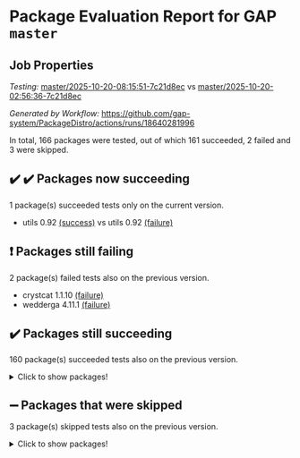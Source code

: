 # Package Evaluation Report for GAP `master`

## Job Properties

*Testing:* [master/2025-10-20-08:15:51-7c21d8ec](https://github.com/gap-system/PackageDistro/blob/data/reports/master/2025-10-20-08:15:51-7c21d8ec) vs [master/2025-10-20-02:56:36-7c21d8ec](https://github.com/gap-system/PackageDistro/blob/data/reports/master/2025-10-20-02:56:36-7c21d8ec)

*Generated by Workflow:* https://github.com/gap-system/PackageDistro/actions/runs/18640281996

In total, 166 packages were tested, out of which 161 succeeded, 2 failed and 3 were skipped.

## :heavy_check_mark: :heavy_check_mark: Packages now succeeding

1 package(s) succeeded tests only on the current version.
- utils 0.92 [(success)](https://github.com/gap-system/PackageDistro/actions/runs/18640281996/job/53154061024) vs utils 0.92 [(failure)](https://github.com/gap-system/PackageDistro/actions/runs/18640281996/job/53138043058)

## :exclamation: Packages still failing

2 package(s) failed tests also on the previous version.
- crystcat 1.1.10 [(failure)](https://github.com/gap-system/PackageDistro/actions/runs/18640281996/job/53154058262)
- wedderga 4.11.1 [(failure)](https://github.com/gap-system/PackageDistro/actions/runs/18640281996/job/53154061071)

## :heavy_check_mark: Packages still succeeding

160 package(s) succeeded tests also on the previous version.
<details><summary>Click to show packages!</summary>

- 4ti2interface 2024.11-01 [(success)](https://github.com/gap-system/PackageDistro/actions/runs/18640281996/job/53154057918)
- ace 5.7.0 [(success)](https://github.com/gap-system/PackageDistro/actions/runs/18640281996/job/53154057835)
- aclib 1.3.3 [(success)](https://github.com/gap-system/PackageDistro/actions/runs/18640281996/job/53154057908)
- agt 0.3.1 [(success)](https://github.com/gap-system/PackageDistro/actions/runs/18640281996/job/53154057874)
- alco 1.1.2 [(success)](https://github.com/gap-system/PackageDistro/actions/runs/18640281996/job/53154058038)
- alnuth 3.2.1 [(success)](https://github.com/gap-system/PackageDistro/actions/runs/18640281996/job/53154057922)
- anupq 3.3.2 [(success)](https://github.com/gap-system/PackageDistro/actions/runs/18640281996/job/53154057919)
- atlasrep 2.1.9 [(success)](https://github.com/gap-system/PackageDistro/actions/runs/18640281996/job/53154058004)
- autodoc 2025.10.16 [(success)](https://github.com/gap-system/PackageDistro/actions/runs/18640281996/job/53154058045)
- automata 1.16 [(success)](https://github.com/gap-system/PackageDistro/actions/runs/18640281996/job/53154058056)
- automgrp 1.3.3 [(success)](https://github.com/gap-system/PackageDistro/actions/runs/18640281996/job/53154057937)
- autpgrp 1.11.1 [(success)](https://github.com/gap-system/PackageDistro/actions/runs/18640281996/job/53154058055)
- cap 2025.09-04 [(success)](https://github.com/gap-system/PackageDistro/actions/runs/18640281996/job/53154058178)
- caratinterface 2.3.7 [(success)](https://github.com/gap-system/PackageDistro/actions/runs/18640281996/job/53154058048)
- cddinterface 2025.06.24 [(success)](https://github.com/gap-system/PackageDistro/actions/runs/18640281996/job/53154058063)
- circle 1.6.6 [(success)](https://github.com/gap-system/PackageDistro/actions/runs/18640281996/job/53154058100)
- classicpres 1.22 [(success)](https://github.com/gap-system/PackageDistro/actions/runs/18640281996/job/53154058196)
- cohomolo 1.6.12 [(success)](https://github.com/gap-system/PackageDistro/actions/runs/18640281996/job/53154058251)
- congruence 1.2.7 [(success)](https://github.com/gap-system/PackageDistro/actions/runs/18640281996/job/53154058177)
- corefreesub 0.6 [(success)](https://github.com/gap-system/PackageDistro/actions/runs/18640281996/job/53154058210)
- corelg 1.57 [(success)](https://github.com/gap-system/PackageDistro/actions/runs/18640281996/job/53154058181)
- crime 1.6 [(success)](https://github.com/gap-system/PackageDistro/actions/runs/18640281996/job/53154058274)
- crisp 1.4.8 [(success)](https://github.com/gap-system/PackageDistro/actions/runs/18640281996/job/53154058339)
- crypting 0.10.6 [(success)](https://github.com/gap-system/PackageDistro/actions/runs/18640281996/job/53154058376)
- cryst 4.1.30 [(success)](https://github.com/gap-system/PackageDistro/actions/runs/18640281996/job/53154058389)
- ctbllib 1.3.11 [(success)](https://github.com/gap-system/PackageDistro/actions/runs/18640281996/job/53154058259)
- cubefree 1.21 [(success)](https://github.com/gap-system/PackageDistro/actions/runs/18640281996/job/53154058309)
- curlinterface 2.4.2 [(success)](https://github.com/gap-system/PackageDistro/actions/runs/18640281996/job/53154058467)
- cvec 2.8.4 [(success)](https://github.com/gap-system/PackageDistro/actions/runs/18640281996/job/53154058449)
- datastructures 0.4.0 [(success)](https://github.com/gap-system/PackageDistro/actions/runs/18640281996/job/53154058385)
- deepthought 1.0.9 [(success)](https://github.com/gap-system/PackageDistro/actions/runs/18640281996/job/53154058534)
- design 1.8.2 [(success)](https://github.com/gap-system/PackageDistro/actions/runs/18640281996/job/53154058462)
- difsets 2.3.1 [(success)](https://github.com/gap-system/PackageDistro/actions/runs/18640281996/job/53154058378)
- digraphs 1.13.1 [(success)](https://github.com/gap-system/PackageDistro/actions/runs/18640281996/job/53154058593)
- edim 1.3.8 [(success)](https://github.com/gap-system/PackageDistro/actions/runs/18640281996/job/53154058615)
- example 4.4.1 [(success)](https://github.com/gap-system/PackageDistro/actions/runs/18640281996/job/53154058525)
- examplesforhomalg 2023.10-01 [(success)](https://github.com/gap-system/PackageDistro/actions/runs/18640281996/job/53154058543)
- factint 1.6.3 [(success)](https://github.com/gap-system/PackageDistro/actions/runs/18640281996/job/53154058470)
- ferret 1.0.15 [(success)](https://github.com/gap-system/PackageDistro/actions/runs/18640281996/job/53154058616)
- fga 1.5.0 [(success)](https://github.com/gap-system/PackageDistro/actions/runs/18640281996/job/53154058618)
- fining 1.5.6 [(success)](https://github.com/gap-system/PackageDistro/actions/runs/18640281996/job/53154058671)
- float 1.0.9 [(success)](https://github.com/gap-system/PackageDistro/actions/runs/18640281996/job/53154058733)
- format 1.4.4 [(success)](https://github.com/gap-system/PackageDistro/actions/runs/18640281996/job/53154058658)
- forms 1.2.13 [(success)](https://github.com/gap-system/PackageDistro/actions/runs/18640281996/job/53154058564)
- fplsa 1.2.7 [(success)](https://github.com/gap-system/PackageDistro/actions/runs/18640281996/job/53154058587)
- fr 2.4.13 [(success)](https://github.com/gap-system/PackageDistro/actions/runs/18640281996/job/53154058690)
- francy 2.0.3 [(success)](https://github.com/gap-system/PackageDistro/actions/runs/18640281996/job/53154058740)
- fwtree 1.3 [(success)](https://github.com/gap-system/PackageDistro/actions/runs/18640281996/job/53154058845)
- gapdoc 1.6.7 [(success)](https://github.com/gap-system/PackageDistro/actions/runs/18640281996/job/53154058712)
- gauss 2024.11-01 [(success)](https://github.com/gap-system/PackageDistro/actions/runs/18640281996/job/53154058961)
- gaussforhomalg 2024.08-01 [(success)](https://github.com/gap-system/PackageDistro/actions/runs/18640281996/job/53154058860)
- gbnp 1.1.0 [(success)](https://github.com/gap-system/PackageDistro/actions/runs/18640281996/job/53154058937)
- generalizedmorphismsforcap 2025.08-01 [(success)](https://github.com/gap-system/PackageDistro/actions/runs/18640281996/job/53154058870)
- genss 1.6.9 [(success)](https://github.com/gap-system/PackageDistro/actions/runs/18640281996/job/53154058972)
- gradedmodules 2024.12-01 [(success)](https://github.com/gap-system/PackageDistro/actions/runs/18640281996/job/53154058921)
- gradedringforhomalg 2024.07-01 [(success)](https://github.com/gap-system/PackageDistro/actions/runs/18640281996/job/53154058939)
- grape 4.9.3 [(success)](https://github.com/gap-system/PackageDistro/actions/runs/18640281996/job/53154058841)
- groupoids 1.79 [(success)](https://github.com/gap-system/PackageDistro/actions/runs/18640281996/job/53154058954)
- grpconst 2.6.5 [(success)](https://github.com/gap-system/PackageDistro/actions/runs/18640281996/job/53154058902)
- guarana 0.96.3 [(success)](https://github.com/gap-system/PackageDistro/actions/runs/18640281996/job/53154059089)
- guava 3.20 [(success)](https://github.com/gap-system/PackageDistro/actions/runs/18640281996/job/53154058944)
- hap 1.70 [(success)](https://github.com/gap-system/PackageDistro/actions/runs/18640281996/job/53154058911)
- hapcryst 0.1.15 [(success)](https://github.com/gap-system/PackageDistro/actions/runs/18640281996/job/53154059042)
- hecke 1.5.4 [(success)](https://github.com/gap-system/PackageDistro/actions/runs/18640281996/job/53154059135)
- help 4.0 [(success)](https://github.com/gap-system/PackageDistro/actions/runs/18640281996/job/53154059143)
- homalg 2024.01-01 [(success)](https://github.com/gap-system/PackageDistro/actions/runs/18640281996/job/53154059055)
- homalgtocas 2025.08-01 [(success)](https://github.com/gap-system/PackageDistro/actions/runs/18640281996/job/53154059170)
- ibnp 0.17 [(success)](https://github.com/gap-system/PackageDistro/actions/runs/18640281996/job/53154059201)
- idrel 2.49 [(success)](https://github.com/gap-system/PackageDistro/actions/runs/18640281996/job/53154059037)
- images 1.3.3 [(success)](https://github.com/gap-system/PackageDistro/actions/runs/18640281996/job/53154059139)
- inducereduce 1.3 [(success)](https://github.com/gap-system/PackageDistro/actions/runs/18640281996/job/53154059340)
- intpic 0.4.0 [(success)](https://github.com/gap-system/PackageDistro/actions/runs/18640281996/job/53154059295)
- io 4.9.3 [(success)](https://github.com/gap-system/PackageDistro/actions/runs/18640281996/job/53154059293)
- io_forhomalg 2023.02-04 [(success)](https://github.com/gap-system/PackageDistro/actions/runs/18640281996/job/53154059137)
- irredsol 1.4.4 [(success)](https://github.com/gap-system/PackageDistro/actions/runs/18640281996/job/53154059270)
- json 2.2.3 [(success)](https://github.com/gap-system/PackageDistro/actions/runs/18640281996/job/53154059393)
- jupyterkernel 1.5.1 [(success)](https://github.com/gap-system/PackageDistro/actions/runs/18640281996/job/53154059284)
- jupyterviz 1.5.6 [(success)](https://github.com/gap-system/PackageDistro/actions/runs/18640281996/job/53154059387)
- kan 1.37 [(success)](https://github.com/gap-system/PackageDistro/actions/runs/18640281996/job/53154059493)
- kbmag 1.5.11 [(success)](https://github.com/gap-system/PackageDistro/actions/runs/18640281996/job/53154059500)
- laguna 3.9.7 [(success)](https://github.com/gap-system/PackageDistro/actions/runs/18640281996/job/53154059427)
- liealgdb 2.3.0 [(success)](https://github.com/gap-system/PackageDistro/actions/runs/18640281996/job/53154059614)
- liepring 2.9.1 [(success)](https://github.com/gap-system/PackageDistro/actions/runs/18640281996/job/53154059496)
- liering 2.4.2 [(success)](https://github.com/gap-system/PackageDistro/actions/runs/18640281996/job/53154059620)
- linearalgebraforcap 2025.09-01 [(success)](https://github.com/gap-system/PackageDistro/actions/runs/18640281996/job/53154059647)
- lins 0.9 [(success)](https://github.com/gap-system/PackageDistro/actions/runs/18640281996/job/53154059615)
- localizeringforhomalg 2023.10-01 [(success)](https://github.com/gap-system/PackageDistro/actions/runs/18640281996/job/53154059494)
- loops 3.4.4 [(success)](https://github.com/gap-system/PackageDistro/actions/runs/18640281996/job/53154059601)
- lpres 1.1.1 [(success)](https://github.com/gap-system/PackageDistro/actions/runs/18640281996/job/53154059489)
- majoranaalgebras 1.5.2 [(success)](https://github.com/gap-system/PackageDistro/actions/runs/18640281996/job/53154059516)
- mapclass 1.4.6 [(success)](https://github.com/gap-system/PackageDistro/actions/runs/18640281996/job/53154059599)
- matgrp 0.72 [(success)](https://github.com/gap-system/PackageDistro/actions/runs/18640281996/job/53154059676)
- matricesforhomalg 2025.09-01 [(success)](https://github.com/gap-system/PackageDistro/actions/runs/18640281996/job/53154059673)
- modisom 3.0.0 [(success)](https://github.com/gap-system/PackageDistro/actions/runs/18640281996/job/53154059774)
- modulepresentationsforcap 2025.09-01 [(success)](https://github.com/gap-system/PackageDistro/actions/runs/18640281996/job/53154059717)
- modules 2024.12-01 [(success)](https://github.com/gap-system/PackageDistro/actions/runs/18640281996/job/53154059702)
- monoidalcategories 2025.08-02 [(success)](https://github.com/gap-system/PackageDistro/actions/runs/18640281996/job/53154059715)
- nconvex 2024.12-01 [(success)](https://github.com/gap-system/PackageDistro/actions/runs/18640281996/job/53154059751)
- nilmat 1.4.2 [(success)](https://github.com/gap-system/PackageDistro/actions/runs/18640281996/job/53154059850)
- nock 1.5 [(success)](https://github.com/gap-system/PackageDistro/actions/runs/18640281996/job/53154059980)
- normalizinterface 1.4.1 [(success)](https://github.com/gap-system/PackageDistro/actions/runs/18640281996/job/53154059923)
- nq 2.5.11 [(success)](https://github.com/gap-system/PackageDistro/actions/runs/18640281996/job/53154059871)
- numericalsgps 1.4.0 [(success)](https://github.com/gap-system/PackageDistro/actions/runs/18640281996/job/53154059911)
- openmath 11.5.3 [(success)](https://github.com/gap-system/PackageDistro/actions/runs/18640281996/job/53154059910)
- orb 5.0.1 [(success)](https://github.com/gap-system/PackageDistro/actions/runs/18640281996/job/53154059831)
- packagemanager 1.6.3 [(success)](https://github.com/gap-system/PackageDistro/actions/runs/18640281996/job/53154060124)
- patternclass 2.4.5 [(success)](https://github.com/gap-system/PackageDistro/actions/runs/18640281996/job/53154060102)
- permut 2.0.5 [(success)](https://github.com/gap-system/PackageDistro/actions/runs/18640281996/job/53154060116)
- polenta 1.3.11 [(success)](https://github.com/gap-system/PackageDistro/actions/runs/18640281996/job/53154060144)
- polycyclic 2.17 [(success)](https://github.com/gap-system/PackageDistro/actions/runs/18640281996/job/53154060111)
- polymaking 0.8.7 [(success)](https://github.com/gap-system/PackageDistro/actions/runs/18640281996/job/53154060106)
- primgrp 4.0.1 [(success)](https://github.com/gap-system/PackageDistro/actions/runs/18640281996/job/53154060122)
- profiling 2.6.2 [(success)](https://github.com/gap-system/PackageDistro/actions/runs/18640281996/job/53154060100)
- qdistrnd 0.9.5 [(success)](https://github.com/gap-system/PackageDistro/actions/runs/18640281996/job/53154060202)
- qpa 1.35 [(success)](https://github.com/gap-system/PackageDistro/actions/runs/18640281996/job/53154060193)
- quagroup 1.8.4 [(success)](https://github.com/gap-system/PackageDistro/actions/runs/18640281996/job/53154060096)
- radiroot 2.9 [(success)](https://github.com/gap-system/PackageDistro/actions/runs/18640281996/job/53154060356)
- rcwa 4.8.0 [(success)](https://github.com/gap-system/PackageDistro/actions/runs/18640281996/job/53154060204)
- rds 1.9 [(success)](https://github.com/gap-system/PackageDistro/actions/runs/18640281996/job/53154060359)
- recog 1.4.4 [(success)](https://github.com/gap-system/PackageDistro/actions/runs/18640281996/job/53154060177)
- repndecomp 1.3.1 [(success)](https://github.com/gap-system/PackageDistro/actions/runs/18640281996/job/53154060364)
- repsn 3.1.2 [(success)](https://github.com/gap-system/PackageDistro/actions/runs/18640281996/job/53154060340)
- resclasses 4.7.4 [(success)](https://github.com/gap-system/PackageDistro/actions/runs/18640281996/job/53154060450)
- ringsforhomalg 2024.11-02 [(success)](https://github.com/gap-system/PackageDistro/actions/runs/18640281996/job/53154060348)
- sco 2023.08-01 [(success)](https://github.com/gap-system/PackageDistro/actions/runs/18640281996/job/53154060385)
- scscp 2.4.4 [(success)](https://github.com/gap-system/PackageDistro/actions/runs/18640281996/job/53154060443)
- semigroups 5.5.4 [(success)](https://github.com/gap-system/PackageDistro/actions/runs/18640281996/job/53154060548)
- sglppow 2.4 [(success)](https://github.com/gap-system/PackageDistro/actions/runs/18640281996/job/53154060751)
- sgpviz 0.999.6 [(success)](https://github.com/gap-system/PackageDistro/actions/runs/18640281996/job/53154060549)
- simpcomp 2.1.14 [(success)](https://github.com/gap-system/PackageDistro/actions/runs/18640281996/job/53154060510)
- singular 2025.08.26 [(success)](https://github.com/gap-system/PackageDistro/actions/runs/18640281996/job/53154060509)
- sl2reps 1.1 [(success)](https://github.com/gap-system/PackageDistro/actions/runs/18640281996/job/53154060593)
- sla 1.6.2 [(success)](https://github.com/gap-system/PackageDistro/actions/runs/18640281996/job/53154060422)
- smallantimagmas 0.5.1 [(success)](https://github.com/gap-system/PackageDistro/actions/runs/18640281996/job/53154060599)
- smallclassnr 1.4.2 [(success)](https://github.com/gap-system/PackageDistro/actions/runs/18640281996/job/53154060506)
- smallgrp 1.5.4 [(success)](https://github.com/gap-system/PackageDistro/actions/runs/18640281996/job/53154060613)
- smallsemi 0.7.2 [(success)](https://github.com/gap-system/PackageDistro/actions/runs/18640281996/job/53154060764)
- sonata 2.9.7 [(success)](https://github.com/gap-system/PackageDistro/actions/runs/18640281996/job/53154060817)
- sophus 1.27 [(success)](https://github.com/gap-system/PackageDistro/actions/runs/18640281996/job/53154060700)
- sotgrps 1.3 [(success)](https://github.com/gap-system/PackageDistro/actions/runs/18640281996/job/53154060671)
- spinsym 1.5.2 [(success)](https://github.com/gap-system/PackageDistro/actions/runs/18640281996/job/53154060816)
- standardff 1.0 [(success)](https://github.com/gap-system/PackageDistro/actions/runs/18640281996/job/53154060837)
- symbcompcc 1.3.2 [(success)](https://github.com/gap-system/PackageDistro/actions/runs/18640281996/job/53154060788)
- thelma 1.3 [(success)](https://github.com/gap-system/PackageDistro/actions/runs/18640281996/job/53154060754)
- tomlib 1.2.11 [(success)](https://github.com/gap-system/PackageDistro/actions/runs/18640281996/job/53154060839)
- toolsforhomalg 2025.05-01 [(success)](https://github.com/gap-system/PackageDistro/actions/runs/18640281996/job/53154060892)
- toric 1.9.6 [(success)](https://github.com/gap-system/PackageDistro/actions/runs/18640281996/job/53154060840)
- transgrp 3.6.5 [(success)](https://github.com/gap-system/PackageDistro/actions/runs/18640281996/job/53154060935)
- twistedconjugacy 3.1.1 [(success)](https://github.com/gap-system/PackageDistro/actions/runs/18640281996/job/53154060803)
- typeset 1.2.3 [(success)](https://github.com/gap-system/PackageDistro/actions/runs/18640281996/job/53154060918)
- ugaly 4.1.3 [(success)](https://github.com/gap-system/PackageDistro/actions/runs/18640281996/job/53154060915)
- unipot 1.6 [(success)](https://github.com/gap-system/PackageDistro/actions/runs/18640281996/job/53154060996)
- unitlib 5.0.0 [(success)](https://github.com/gap-system/PackageDistro/actions/runs/18640281996/job/53154060885)
- uuid 0.7 [(success)](https://github.com/gap-system/PackageDistro/actions/runs/18640281996/job/53154060925)
- walrus 0.9991 [(success)](https://github.com/gap-system/PackageDistro/actions/runs/18640281996/job/53154060888)
- wpe 0.8 [(success)](https://github.com/gap-system/PackageDistro/actions/runs/18640281996/job/53154061062)
- xmod 2.95 [(success)](https://github.com/gap-system/PackageDistro/actions/runs/18640281996/job/53154061099)
- xmodalg 1.32 [(success)](https://github.com/gap-system/PackageDistro/actions/runs/18640281996/job/53154061007)
- yangbaxter 0.10.7 [(success)](https://github.com/gap-system/PackageDistro/actions/runs/18640281996/job/53154060999)
- zeromqinterface 0.17 [(success)](https://github.com/gap-system/PackageDistro/actions/runs/18640281996/job/53154061080)
</details>

## :heavy_minus_sign: Packages that were skipped

3 package(s) skipped tests also on the previous version.
<details><summary>Click to show packages!</summary>

- browse 1.8.21 [(skipped)](https://github.com/gap-system/PackageDistro/actions/runs/18640281996/job/53154057795)
- itc 1.5.1 [(skipped)](https://github.com/gap-system/PackageDistro/actions/runs/18640281996/job/53154057795)
- xgap 4.33 [(skipped)](https://github.com/gap-system/PackageDistro/actions/runs/18640281996/job/53154057795)
</details>

